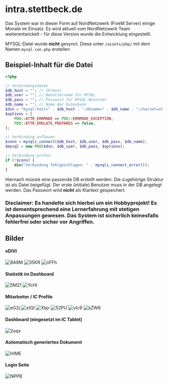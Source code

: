# intra.stettbeck.de

Das System war in dieser Form auf NordNetzwerk (FiveM Server) einige Monate im Einsatz. Es wird aktuell vom NordNetzwerk Team weiterentwickelt - für diese Version wurde die Entwicklung eingestellt.

MYSQL-Datei wurde __nicht__ gesynct.
Diese unter `/assets/php/` mit dem Namen `mysql-con.php` erstellen.

## Beispiel-Inhalt für die Datei
```php
<?php

// Verbindungsdaten
$db_host = ""; // IP/Host
$db_user = ""; // Benutzername für MYSQL
$db_pass = ""; // Passwort für MYSQL-Benutzer
$db_name = ""; // Name der Datenbank
$dsn = "mysql:host=" . $db_host . ";dbname=" . $db_name . ";charset=utf8";
$options = [
    PDO::ATTR_ERRMODE => PDO::ERRMODE_EXCEPTION,
    PDO::ATTR_EMULATE_PREPARES => false,
];

// Verbindung aufbauen
$conn = mysqli_connect($db_host, $db_user, $db_pass, $db_name);
$mysql = new PDO($dsn, $db_user, $db_pass, $options);

// Verbindung prüfen
if (!$conn) {
    die("Verbindung fehlgeschlagen: " . mysqli_connect_error());
}
```

Hiernach müsste eine passende DB erstellt werden. Die zugehörige Struktur ist als Datei beigefügt. Der erste (initiale) Benutzer muss in der DB angelegt werden. Das Passwort wird __nicht__ als Klartext gespeichert.

### Disclaimer: Es handelte sich hierbei um ein __Hobbyprojekt__! Es ist dementsprechend eine Lernerfahrung mit stetigen Anpassungen gewesen. Das System ist sicherlich keinesfalls fehlerfrei oder sicher vor Angriffen.


## Bilder

#### eDIVI
![8A9M](https://github.com/itshypax/intranet-sb/assets/33388336/3cb082b7-598c-4116-877e-9ff3170d5d59)
![35KR](https://github.com/itshypax/intranet-sb/assets/33388336/bf344046-699b-4c54-aa99-d38c9ae34395)
![oFFh](https://github.com/itshypax/intranet-sb/assets/33388336/6f5a113d-7764-4b6e-942e-be17ff39cc13)

#### Statistik im Dashboard
![5M21](https://github.com/itshypax/intranet-sb/assets/33388336/ff4c043c-0d72-4087-a35b-3336ef0a137e)
![YcHl](https://github.com/itshypax/intranet-sb/assets/33388336/9a681eb0-c939-4ae1-a601-420b0d432eed)


#### Mitarbeiter / IC Profile
![eG2j](https://github.com/itshypax/intranet-sb/assets/33388336/43a06269-bc90-476d-9407-dd3b7183625e)
![xtQI](https://github.com/itshypax/intranet-sb/assets/33388336/3f6f7ce4-194e-42bf-936b-27bfb7255996)
![Xbjr](https://github.com/itshypax/intranet-sb/assets/33388336/6f5542e6-fb05-4a2c-8be8-4fc40aeda7f6)
![52PU](https://github.com/itshypax/intranet-sb/assets/33388336/6429d2ae-b5c1-4028-8692-325c41f645d3)
![vIc9](https://github.com/itshypax/intranet-sb/assets/33388336/9e4dcb8d-8cd3-4ff4-81db-9cec1ff387dd)
![sZW6](https://github.com/itshypax/intranet-sb/assets/33388336/d3993dbb-b3eb-418b-a70d-809c9c564139)


#### Dashboard (eingesetzt im IC Tablet)
![2oqx](https://github.com/itshypax/intranet-sb/assets/33388336/ced6d802-a6fb-4070-8e19-f15f14100f54)

#### Automatisch generiertes Dokument
![HIME](https://github.com/itshypax/intranet-sb/assets/33388336/73f4514b-9791-4343-b960-656b88f49940)

#### Login Seite
![NPPB](https://github.com/itshypax/intranet-sb/assets/33388336/1049a05a-7776-4ed7-890a-ed35de40f182)
